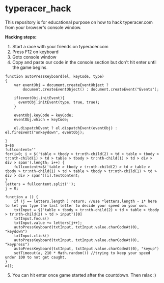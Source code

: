 # typeracer_hack
This repository is for educational purpose on how to hack typeracer.com from your browser's console window.

**Hacking steps:**
1. Start a race with your friends on typeracer.com
2. Press F12 on keyboard 
3. Goto console window
4. Copy and paste our code in the console section but don't hit enter until the game begins.

```
function autoPressKeyboard(el, keyCode, type)
{
    var eventObj = document.createEventObject ?
        document.createEventObject() : document.createEvent("Events");
  
    if(eventObj.initEvent){
      eventObj.initEvent(type, true, true);
    }
  
    eventObj.keyCode = keyCode;
    eventObj.which = keyCode;
    
    el.dispatchEvent ? el.dispatchEvent(eventObj) : el.fireEvent("onkeydown", eventObj); 
  
} 
$=$$
fullcontent=''
for(i=0; i < $('table > tbody > tr:nth-child(2) > td > table > tbody > tr:nth-child(1) > td > table > tbody > tr:nth-child(1) > td > div > div > span').length; i++) {
	fullcontent+=$('table > tbody > tr:nth-child(2) > td > table > tbody > tr:nth-child(1) > td > table > tbody > tr:nth-child(1) > td > div > div > span')[i].textContent;
}
letters = fullcontent.split('');
j = 0;

function a () {
	if (j == letters.length ) return; //use *letters.length - 1* here to let you type the last letter to decide your speed on your own.
	txtInput = $('table > tbody > tr:nth-child(2) > td > table > tbody > tr:nth-child(2) > td > input')[0]
	txtInput.focus()
	txtInput.value += letters[j++];
	autoPressKeyboard(txtInput, txtInput.value.charCodeAt(0), "keydown")
	txtInput.click()
	autoPressKeyboard(txtInput, txtInput.value.charCodeAt(0), "keypress")
	autoPressKeyboard(txtInput, txtInput.value.charCodeAt(0), "keyup")
	setTimeout(a, 210 * Math.random()) //trying to keep your speed under 100 to not get caught.
}
a();
```

5. You can hit enter once game started after the countdown. Then relax :) 
